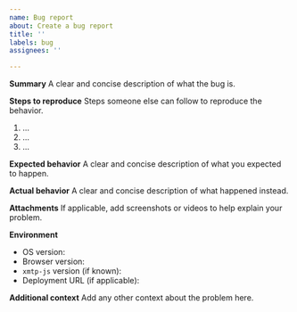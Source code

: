 ```yaml
---
name: Bug report
about: Create a bug report
title: ''
labels: bug
assignees: ''

---
```


**Summary**
A clear and concise description of what the bug is.

**Steps to reproduce**
Steps someone else can follow to reproduce the behavior.
1. ...
2. ...
3. ...

**Expected behavior**
A clear and concise description of what you expected to happen.

**Actual behavior**
A clear and concise description of what happened instead.

**Attachments**
If applicable, add screenshots or videos to help explain your problem.

**Environment**
 - OS version:
 - Browser version:
 - `xmtp-js` version (if known):
 - Deployment URL (if applicable):

**Additional context**
Add any other context about the problem here.

